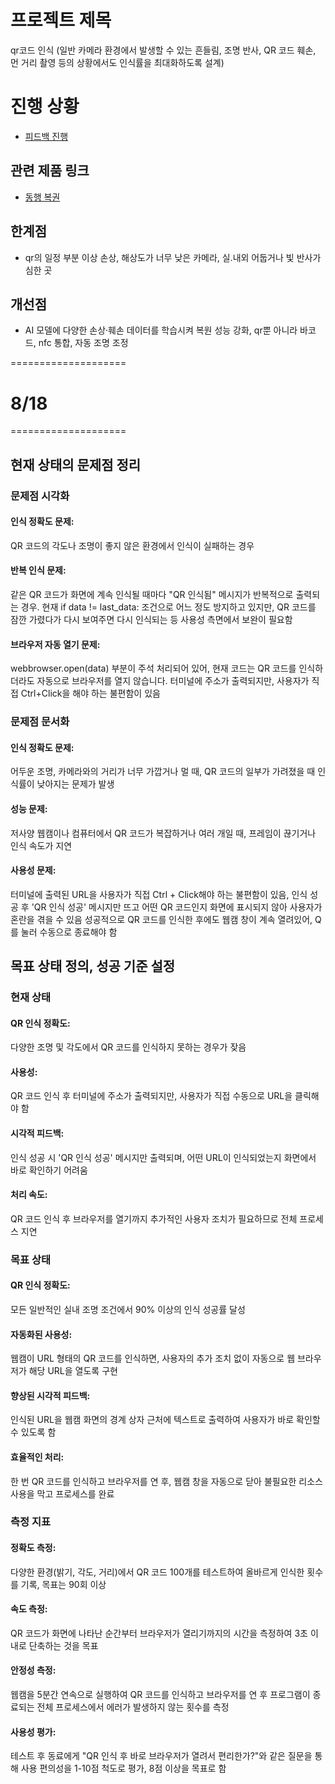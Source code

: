 프로젝트 제목  
=============

qr코드 인식 (일반 카메라 환경에서 발생할 수 있는 흔들림, 조명 반사, QR 코드 훼손, 먼 거리 촬영 등의 상황에서도 인식률을 최대화하도록 설계)

# 진행 상황
- [피드백 진행](/feedback/0814.md)


## 관련 제품 링크
- [동행 복권](https://dhlottery.co.kr/common.do?method=main)

## 한계점
- qr의 일정 부분 이상 손상, 해상도가 너무 낮은 카메라, 실.내외 어둡거나 빛 반사가 심한 곳

## 개선점
- AI 모델에 다양한 손상·훼손 데이터를 학습시켜 복원 성능 강화, qr뿐 아니라 바코드, nfc 통합, 자동 조명 조정



====================
# 8/18

====================
## 현재 상태의 문제점 정리

### 문제점 시각화
#### 인식 정확도 문제: 
QR 코드의 각도나 조명이 좋지 않은 환경에서 인식이 실패하는 경우

#### 반복 인식 문제: 
같은 QR 코드가 화면에 계속 인식될 때마다 "QR 인식됨" 메시지가 반복적으로 출력되는 경우. 현재 if data != last_data: 조건으로 어느 정도 방지하고 있지만, QR 코드를 잠깐 가렸다가 다시 보여주면 다시 인식되는 등 사용성 측면에서 보완이 필요함

#### 브라우저 자동 열기 문제: 
webbrowser.open(data) 부분이 주석 처리되어 있어, 현재 코드는 QR 코드를 인식하더라도 자동으로 브라우저를 열지 않습니다. 터미널에 주소가 출력되지만, 사용자가 직접 Ctrl+Click을 해야 하는 불편함이 있음

### 문제점 문서화
#### 인식 정확도 문제: 
어두운 조명, 카메라와의 거리가 너무 가깝거나 멀 때, QR 코드의 일부가 가려졌을 때 인식률이 낮아지는 문제가 발생

#### 성능 문제: 
저사양 웹캠이나 컴퓨터에서 QR 코드가 복잡하거나 여러 개일 때, 프레임이 끊기거나 인식 속도가 지연

#### 사용성 문제: 
터미널에 출력된 URL을 사용자가 직접 Ctrl + Click해야 하는 불편함이 있음,
인식 성공 후 'QR 인식 성공' 메시지만 뜨고 어떤 QR 코드인지 화면에 표시되지 않아 사용자가 혼란을 겪을 수 있음
성공적으로 QR 코드를 인식한 후에도 웹캠 창이 계속 열려있어, Q를 눌러 수동으로 종료해야 함

## 목표 상태 정의, 성공 기준 설정

### 현재 상태
#### QR 인식 정확도: 
다양한 조명 및 각도에서 QR 코드를 인식하지 못하는 경우가 잦음

#### 사용성: 
QR 코드 인식 후 터미널에 주소가 출력되지만, 사용자가 직접 수동으로 URL을 클릭해야 함

#### 시각적 피드백: 
인식 성공 시 'QR 인식 성공' 메시지만 출력되며, 어떤 URL이 인식되었는지 화면에서 바로 확인하기 어려움

#### 처리 속도: 
QR 코드 인식 후 브라우저를 열기까지 추가적인 사용자 조치가 필요하므로 전체 프로세스 지연

### 목표 상태

#### QR 인식 정확도: 
모든 일반적인 실내 조명 조건에서 90% 이상의 인식 성공률 달성

#### 자동화된 사용성: 
웹캠이 URL 형태의 QR 코드를 인식하면, 사용자의 추가 조치 없이 자동으로 웹 브라우저가 해당 URL을 열도록 구현

#### 향상된 시각적 피드백: 
인식된 URL을 웹캠 화면의 경계 상자 근처에 텍스트로 출력하여 사용자가 바로 확인할 수 있도록 함

#### 효율적인 처리: 
한 번 QR 코드를 인식하고 브라우저를 연 후, 웹캠 창을 자동으로 닫아 불필요한 리소스 사용을 막고 프로세스를 완료


### 측정 지표
#### 정확도 측정: 
다양한 환경(밝기, 각도, 거리)에서 QR 코드 100개를 테스트하여 올바르게 인식한 횟수를 기록, 목표는 90회 이상

#### 속도 측정: 
QR 코드가 화면에 나타난 순간부터 브라우저가 열리기까지의 시간을 측정하여 3초 이내로 단축하는 것을 목표

#### 안정성 측정: 
웹캠을 5분간 연속으로 실행하여 QR 코드를 인식하고 브라우저를 연 후 프로그램이 종료되는 전체 프로세스에서 에러가 발생하지 않는 횟수를 측정

#### 사용성 평가: 
테스트 후 동료에게 "QR 인식 후 바로 브라우저가 열려서 편리한가?"와 같은 질문을 통해 사용 편의성을 1-10점 척도로 평가, 8점 이상을 목표로 함